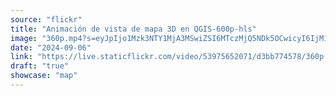 ```yaml
---
source: "flickr"
title: "Animación de vista de mapa 3D en QGIS-600p-hls"
image: "360p.mp4?s=eyJpIjo1Mzk3NTY1MjA3MSwiZSI6MTczMjQ5NDk5OCwicyI6IjM1NTk0OGE5ODI3MTFiNzg0NGNmMDMxMTI0ZjUwYTU3Nzc1OTlkY2QiLCJ2IjoxfQ.mp4"
date: "2024-09-06"
link: "https://live.staticflickr.com/video/53975652071/d3bb774578/360p.mp4?s=eyJpIjo1Mzk3NTY1MjA3MSwiZSI6MTczMjQ5NDk5OCwicyI6IjM1NTk0OGE5ODI3MTFiNzg0NGNmMDMxMTI0ZjUwYTU3Nzc1OTlkY2QiLCJ2IjoxfQ"
draft: "true"
showcase: "map"
---
```

